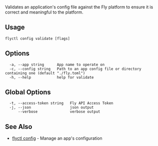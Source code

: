 Validates an application's config file against the Fly platform to ensure it is correct and meaningful to the platform.

## Usage

~~~
flyctl config validate [flags]
~~~

## Options

~~~
  -a, --app string      App name to operate on
  -c, --config string   Path to an app config file or directory containing one (default "./fly.toml")
  -h, --help            help for validate
~~~

## Global Options

~~~
  -t, --access-token string   Fly API Access Token
  -j, --json                  json output
      --verbose               verbose output
~~~

## See Also

* [flyctl config](/docs/flyctl/config/)	 - Manage an app's configuration

